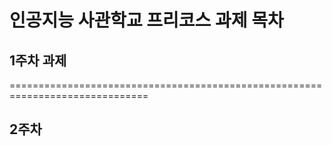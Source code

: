 # 인공지능 사관학교 프리코스 과제 목차

## 1주차 과제



==============================================================================

## 2주차 
